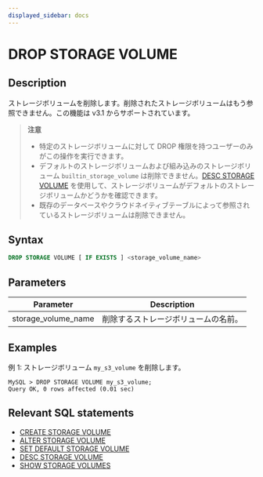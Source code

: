 ```yaml
---
displayed_sidebar: docs
---
```


# DROP STORAGE VOLUME

## Description

ストレージボリュームを削除します。削除されたストレージボリュームはもう参照できません。この機能は v3.1 からサポートされています。

> **注意**
>
> - 特定のストレージボリュームに対して DROP 権限を持つユーザーのみがこの操作を実行できます。
> - デフォルトのストレージボリュームおよび組み込みのストレージボリューム `builtin_storage_volume` は削除できません。[DESC STORAGE VOLUME](DESC_STORAGE_VOLUME.md) を使用して、ストレージボリュームがデフォルトのストレージボリュームかどうかを確認できます。
> - 既存のデータベースやクラウドネイティブテーブルによって参照されているストレージボリュームは削除できません。

## Syntax

```SQL
DROP STORAGE VOLUME [ IF EXISTS ] <storage_volume_name>
```

## Parameters

| **Parameter**       | **Description**                         |
| ------------------- | --------------------------------------- |
| storage_volume_name | 削除するストレージボリュームの名前。     |

## Examples

例 1: ストレージボリューム `my_s3_volume` を削除します。

```Plain
MySQL > DROP STORAGE VOLUME my_s3_volume;
Query OK, 0 rows affected (0.01 sec)
```

## Relevant SQL statements

- [CREATE STORAGE VOLUME](CREATE_STORAGE_VOLUME.md)
- [ALTER STORAGE VOLUME](ALTER_STORAGE_VOLUME.md)
- [SET DEFAULT STORAGE VOLUME](SET_DEFAULT_STORAGE_VOLUME.md)
- [DESC STORAGE VOLUME](DESC_STORAGE_VOLUME.md)
- [SHOW STORAGE VOLUMES](SHOW_STORAGE_VOLUMES.md)